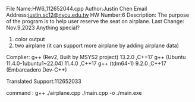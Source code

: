 File Name:HW6_112652044.cpp
Author:Justin Chen
Email Address:justin.sc12@nycu.edu.tw
HW Number:6
Description: The purpose of the program is to help user reserve the seat on airplane.
Last Change: Nov.9,2023
Anything special?
 1. color output
 2. two airplane (it can support more airplane by adding airplane data)

Complier: g++ (Rev2, Built by MSYS2 project) 13.2.0 ,C++17
          g++ (Ubuntu 11.4.0-1ubuntu1~22.04) 11.4.0 ,C++17
          g++ (tdm64-1) 9.2.0 ,C++17 (Embarcadero Dev-C++)

Translated Support:112652033

command :
    g++ ./airplane.cpp ./main.cpp -o ./main.exe
    